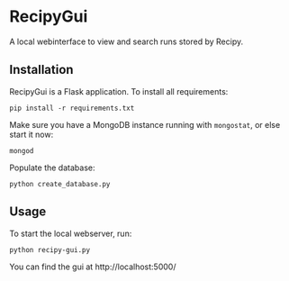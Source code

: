 # RecipyGui

A local webinterface to view and search runs stored by Recipy.

## Installation

RecipyGui is a Flask application. To install all requirements:

```pip install -r requirements.txt```

Make sure you have a MongoDB instance running with ```mongostat```, or else start it now:

```mongod```

Populate the database:

```python create_database.py```

## Usage

To start the local webserver, run:

```python recipy-gui.py```

You can find the gui at http://localhost:5000/
